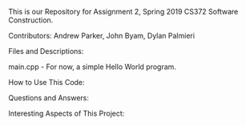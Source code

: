 This is our Repository for Assignment 2, Spring 2019 CS372 Software Construction.

Contributors: Andrew Parker, John Byam, Dylan Palmieri


Files and Descriptions:

  main.cpp - For now, a simple Hello World program.


How to Use This Code:


Questions and Answers:


Interesting Aspects of This Project:



